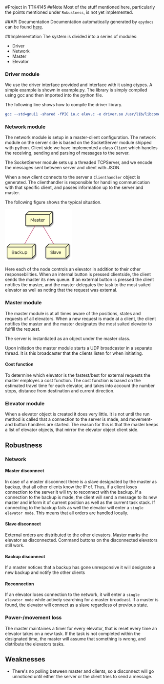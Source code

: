 #Project in TTK4145
##Note
Most of the stuff mentioned here, particularly the points mentioned under `Robustness`, is not yet implemented.

##API Documentation
Documentation automatically generated by `epydocs` can be found [here](https://rawgit.com/sindrehan/TTK4145/master/project/apidocs/index.html).

##Implementation
The system is divided into a series of modules:
- Driver
- Network
- Master
- Elevator

### Driver module
We use the driver interface provided and interface with it using ctypes.
A simple example is shown in example.py. The library is simply compiled using gcc
and then imported into the python file.

The following line shows how to compile the driver library.

``` cmake
gcc --std=gnu11 -shared -fPIC io.c elev.c -o driver.so /usr/lib/libcomedi.so
```

### Network module
The network module is setup in a master-client configuration. The network module on the server side is based on the SocketServer module shipped with python. Client side we have implemented a class `Client` which handles the receiving, sending and parsing of messages to the server.

The SocketServer module sets up a threaded TCPServer, and we encode the messages sent between server and client with JSON.

When a new client connects to the server a `Clienthandler` object is generated. The clienthandler is responsible for handling communication with that specific client, and passes information up to the server and master.

The following figure shows the typical situation.

![master-client](diagrams/master-client.png)

Here each of the node controls an elevator in addition to their other responsebilities. When an internal button is pressed clientside, the client sends the master its new queue. If an external button is pressed the client notifies the master, and the master delegates the task to the most suited elevator as well as noting that the request was external.

### Master module
The master module is at all times aware of the positions, states and requests of all elevators. When a new request is made at a client, the client notifies the master and the master designates the most suited elevator to fulfill the request.

The server is instantiated as an object under the master class.

Upon initiation the master module starts a UDP broadcaster in a separate thread. It is this broadcaster that the clients listen for when initiating.

#### Cost function
To determine which elevator is the fastest/best for external requests the master employes a cost function. The cost function is based on the estimated travel time for each elevator, and takes into account the number stops, distance from destination and current direction.

### Elevator module
When a elevator object is created it does very little. It is not until the run method is called that a connection to the server is made, and movement- and button handlers are started. The reason for this is that the master keeps a list of elevator objects, that mirror the elevator object client side.

## Robustness
### Network
#### Master disconnect
In case of a master disconnect there is a slave designated by the master as backup, that all other clients know the IP of. Thus, if a client loses connection to the server it will try to reconnect with the backup.
If a connection to the backup is made, the client will send a message to its new master and inform it of current position as well as the current task stack.
If connecting to the backup fails as well the elevator will enter a `single elevator mode`. This means that all orders are handled locally.

#### Slave disconnect
External orders are distributed to the other elevators. Master marks the elevator as disconnected. Command buttons on the disconnected elevators still work.

#### Backup disconnect
If a master notices that a backup has gone unresponsive it will designate a new backup and notify the other clients

#### Reconnection
If an elevator loses connection to the network, it will enter a `single elevator mode` while actively searching for a master broadcast. If a master is found, the elevator will connect as a slave regardless of previous state.

### Power-/movement loss
The master maintaines a timer for every elevator, that is reset every time an elevator takes on a new task. If the task is not completed within the designated time, the master will assume that something is wrong, and distribute the elevators tasks.


## Weaknesses
- There's no polling between master and clients, so a disconnect will go unnoticed until either the server or the client tries to send a message.
